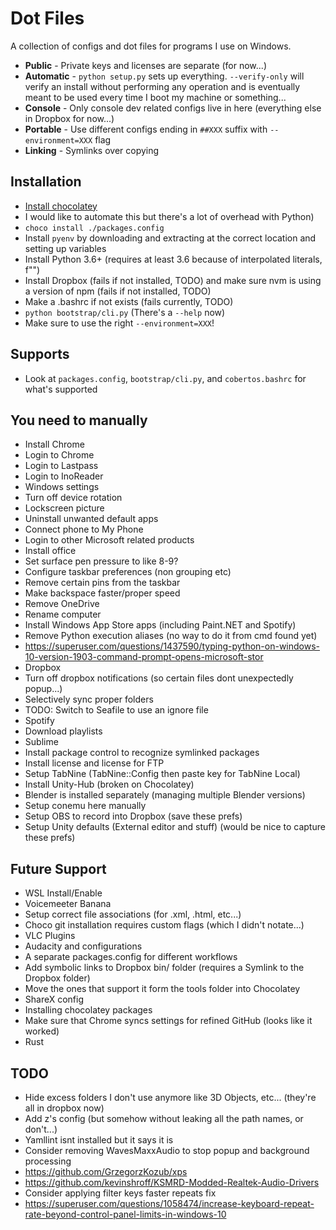 # Dot Files

A collection of configs and dot files for programs I use on Windows.

* **Public** - Private keys and licenses are separate (for now...)
* **Automatic** - `python setup.py` sets up everything. `--verify-only` will verify an install without performing any operation and is eventually meant to be used every time I boot my machine or something...
* **Console** - Only console dev related configs live in here (everything else in Dropbox for now...)
* **Portable** - Use different configs ending in `##XXX` suffix with `--environment=XXX` flag
* **Linking** - Symlinks over copying

## Installation
* [Install chocolatey](https://chocolatey.org/docs/installation)
 * I would like to automate this but there's a lot of overhead with Python)
* `choco install ./packages.config`
* Install `pyenv` by downloading and extracting at the correct location and setting up variables
* Install Python 3.6+ (requires at least 3.6 because of interpolated literals, f"")
* Install Dropbox (fails if not installed, TODO) and make sure nvm is using a version of npm (fails if not installed, TODO)
* Make a .bashrc if not exists (fails currently, TODO)
* `python bootstrap/cli.py` (There's a `--help` now)
 * Make sure to use the right `--environment=XXX`!

## Supports
* Look at `packages.config`, `bootstrap/cli.py`, and `cobertos.bashrc` for what's supported

## You need to manually
* Install Chrome
 * Login to Chrome
 * Login to Lastpass
 * Login to InoReader
* Windows settings
 * Turn off device rotation
 * Lockscreen picture
 * Uninstall unwanted default apps
 * Connect phone to My Phone
 * Login to other Microsoft related products
 * Install office
 * Set surface pen pressure to like 8-9?
 * Configure taskbar preferences (non grouping etc)
 * Remove certain pins from the taskbar
 * Make backspace faster/proper speed
 * Remove OneDrive
 * Rename computer
 * Install Windows App Store apps (including Paint.NET and Spotify)
 * Remove Python execution aliases (no way to do it from cmd found yet)
  * https://superuser.com/questions/1437590/typing-python-on-windows-10-version-1903-command-prompt-opens-microsoft-stor
* Dropbox
 * Turn off dropbox notifications (so certain files dont unexpectedly popup...)
 * Selectively sync proper folders
 * TODO: Switch to Seafile to use an ignore file
* Spotify
 * Download playlists
* Sublime
 * Install package control to recognize symlinked packages
 * Install license and license for FTP
 * Setup TabNine (TabNine::Config then paste key for TabNine Local)
* Install Unity-Hub (broken on Chocolatey)
* Blender is installed separately (managing multiple Blender versions)
* Setup conemu here manually
* Setup OBS to record into Dropbox (save these prefs)
* Setup Unity defaults (External editor and stuff) (would be nice to capture these prefs)

## Future Support
* WSL Install/Enable
* Voicemeeter Banana
* Setup correct file associations (for .xml, .html, etc...)
* Choco git installation requires custom flags (which I didn't notate...)
* VLC Plugins
* Audacity and configurations
* A separate packages.config for different workflows
* Add symbolic links to Dropbox bin/ folder (requires a Symlink to the Dropbox folder)
 * Move the ones that support it form the tools folder into Chocolatey
* ShareX config
* Installing chocolatey packages
* Make sure that Chrome syncs settings for refined GitHub (looks like it worked)
* Rust

## TODO
* Hide excess folders I don't use anymore like 3D Objects, etc... (they're all in dropbox now)
* Add z's config (but somehow without leaking all the path names, or don't...)
* Yamllint isnt installed but it says it is
* Consider removing WavesMaxxAudio to stop popup and background processing
 * https://github.com/GrzegorzKozub/xps
 * https://github.com/kevinshroff/KSMRD-Modded-Realtek-Audio-Drivers
* Consider applying filter keys faster repeats fix
 * https://superuser.com/questions/1058474/increase-keyboard-repeat-rate-beyond-control-panel-limits-in-windows-10